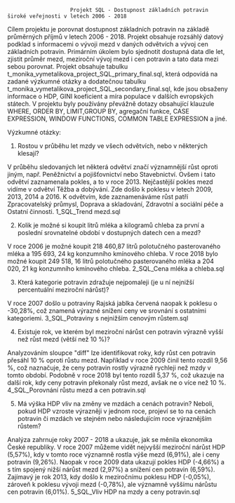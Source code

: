                         Projekt SQL - Dostupnost základních potravin široké veřejnosti v letech 2006 - 2018

Cílem projektu je porovnat dostupnost základních potravin na základě průměrných příjmů v letech 2006 - 2018. Projekt obsahuje rozsáhlý datový podklad s informacemi o vývoji mezd v daných odvětvích a vývoj cen základních potravin. Primárním úkolem bylo sjednotit dostupná data dle let, zjistit průměr mezd, meziroční vývoj mezd i cen potravin a tato data mezi sebou porovnat.
Projekt obsahuje tabulku t_monika_vymetalikova_project_SQL_primary_final.sql, která odpovídá na zadané výzkumné otázky a dodatečnou tabulku t_monika_vymetalikova_project_SQL_secondary_final.sql, kde jsou obsaženy informace o HDP, GINI koeficient a míra populace v dalších evropských státech.
V projektu byly používány převážně dotazy obsahující klauzule WHERE, ORDER BY, LIMIT,GROUP BY, agregační funkce, CASE EXPRESSION, WINDOW FUNCTIONS, COMMON TABLE EXPRESSION a jiné.

Výzkumné otázky:
1.  Rostou v průběhu let mzdy ve všech odvětvích, nebo v některých klesají?
   
V průběhu sledovaných let některá odvětví značí významnější růst oproti jiným, např. Peněžnictví a pojišťovnictví nebo Stavebnictví. Ovšem i tato odvětví zaznamenala pokles, a to v roce 2013. Nejčastější pokles mezd vidíme v odvětví Těžba a dobývání. Zde došlo k poklesu v letech 2009, 2013, 2014 a 2016. K odvětvím, kde zaznamenáváme růst patří Zpracovatelský průmysl, Doprava a skladování, Zdravotní a sociální péče a Ostatní činnosti.
1_SQL_Trend mezd.sql

2.  Kolik je možné si koupit litrů mléka a kilogramů chleba za první a poslední srovnatelné období v dostupných datech cen a mezd?

V roce 2006 je možné koupit 218 460,87 litrů polotučného pasterovaného mléka a 195 693, 24 kg konzumního kmínového chleba.
V roce 2018 bylo možné koupit 249 518, 16 litrů polotučného pasterovaného mléka a 204 020, 21 kg konzumního kmínového chleba.
2_SQL_Cena mléka a chleba.sql

3.  Která kategorie potravin zdražuje nejpomaleji (je u ní nejnižší percentuální meziroční nárůst)?
   
V roce 2007 došlo u potraviny Rajská jablka červená naopak k poklesu o -30,28%, což znamená výrazné snížení ceny ve srovnání s ostatními kategoriemi.
3_SQL_Potraviny s nejnižším cenovým růstem.sql

4.  Existuje rok, ve kterém byl meziroční nárůst cen potravin výrazně vyšší než růst mezd (větší než 10 %)?
   
Analyzováním sloupce "diff" lze identifikovat roky, kdy růst cen potravin přesáhl 10 % oproti růstu mezd. Například v roce 2009 činil tento rozdíl 9,56 %, což naznačuje, že ceny potravin rostly výrazně rychleji než mzdy v tomto období. Podobně v roce 2018 byl tento rozdíl 5,37 %, což ukazuje na další rok, kdy ceny potravin překonaly růst mezd, avšak ne o více než 10 %.
4_SQL_Porovnání růstu mezd a cen potravin.sql

5. Má výška HDP vliv na změny ve mzdách a cenách potravin? Neboli, pokud HDP vzroste výrazněji v jednom roce, projeví se to na cenách potravin či mzdách ve stejném nebo následujícím roce výraznějším růstem?
   
Analýza zahrnuje roky 2007 - 2018 a ukazuje, jak se měnila ekonomika České republiky. V roce 2007 můžeme vidět nejvyšší meziroční nárůst HDP (5,57%), kdy v tomto roce významně rostla výše mezd (6,91%), ale i ceny potravin (9,26%). Naopak v roce 2009 data ukazují pokles HDP (-4,66%) a s tím spojený nižší nárůst mezd (2,97%) a snížení cen potravin (6,59%). Zajímavý je rok 2013, kdy došlo k meziročnímu poklesu HDP (-0,05%), zároveň k poklesu vývoji mezd (-0,78%), ale významně vyššímu nárůstu cen potravin (6,01%).
5_SQL_Vliv HDP na mzdy a ceny potravin.sql




